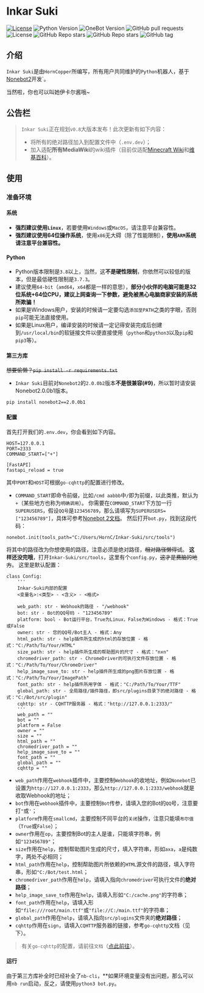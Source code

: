 # Inkar Suki
[![License](https://img.shields.io/github/license/HornCopper/Inkar-Suki.svg)](LICENSE)
![Python Version](https://img.shields.io/badge/python-3.8+-blue.svg)
![OneBot Version](https://img.shields.io/badge/OneBot-v11-black.svg)
![GitHub pull requests](https://img.shields.io/github/issues-pr/HornCopper/Inkar-Suki)
![License](https://img.shields.io/github/license/HornCopper/Inkar-Suki)
![GitHub Repo stars](https://img.shields.io/github/stars/HornCopper/Inkar-Suki?style=social)
![GitHub Repo stars](https://img.shields.io/github/forks/HornCopper/Inkar-Suki?style=social)
![GitHub tag](https://img.shields.io/github/v/tag/HornCopper/Inkar-Suki?include_prereleases)
## 介绍
`Inkar Suki`是由`HornCopper`所编写，所有用户共同维护的`Python`机器人，基于[Nonebot2](https://github.com/nonebot/nonebot2)开发`。

当然啦，你也可以叫她伊卡尔酱哦~

## 公告栏
> `Inkar Suki`正在规划`v0.8`大版本发布！此次更新有如下内容：
> - 将所有的绝对路径加入到配置文件中（`.env.dev`）；
> - 加入适配**所有MediaWiki**的wiki插件（目前仅适配[Minecraft Wiki](https://minecraft.fandom.com/zh/wiki/)和[维基百科](https://zh.wikipedia.org/wiki/)）。
## 使用
### 准备环境
#### 系统
- **强烈建议使用`Linux`**，若要使用`Windows`或`MacOS`，请注意平台兼容性。
- **强烈建议使用64位操作系统**，使用`x86`无大碍（除了性能限制），**使用`ARM`系统请注意平台兼容性。**
#### Python
- Python版本限制是`3.8`以上，当然，这**不是硬性限制**，你依然可以较低的版本，但是最低硬性限制是`3.7.3`。
- 建议使用`64-bit`（`amd64`，`x64`都是一样的意思），**部分小伙伴的电脑可能是32位系统+64位CPU，建议上网查询一下参数，避免被黑心电脑商家安装的系统所欺骗！**
- 如果是Windows用户，安装的时候请一定要勾选`添加至PATH`之类的字眼，否则`pip`可能无法直接使用。
- 如果是Linux用户，编译安装的时候请一定记得安装完成后创建到`/usr/local/bin`的软链接文件以便直接使用（`python`和`python3`以及`pip`和`pip3`等）。
#### 第三方库
~~想要偷懒？`pip install -r requirements.txt`~~
- `Inkar Suki`目前对`Nonebot2`的`2.0.0b2`版本**不是很兼容(#9)**，所以暂时请安装Nonebot2.0.0b1版本。
```bash
pip install nonebot2==2.0.0b1
```
#### 配置
首先打开我们的`.env.dev`，你会看到如下内容。
```dotenv
HOST=127.0.0.1
PORT=2333
COMMAND_START=["+"]

[FastAPI]
fastapi_reload = true
```
其中`PORT`和`HOST`可根据`go-cqhttp`的配置进行修改。
- `COMMAND_START`即命令前缀，比如`/cmd aabbb`中`/`即为前缀，以此类推，默认为`+`（某些地方也称为`明确调用`）。
你需要在`COMMAND_START`下方加一行`SUPERUSERS`，假设`QQ号`是`123456789`，那么请填写为`SUPERUSERS=["123456789"]`，具体可参考[Nonebot 2文档](https://v2.nonebot.dev/docs/tutorial/configuration)。
然后打开`bot.py`，找到这段代码：
```python3
nonebot.init(tools_path="C:/Users/HornC/Inkar-Suki/src/tools")
```
将其中的路径改为你想使用的路径，注意必须是绝对路径，~~相对路径懒得试~~。
**这样还没完哦**，打开`Inkar-Suki/src/tools`，这里有个`config.py`，~~这才是费脑的地方~~。
这里是默认配置：
```python3
class Config:
    '''
    Inkar-Suki内部的配置
    <变量名>:<类型> - <含义> - <格式>

    web_path: str - Webhook的路径 - "/webhook"
    bot: str - Bot的QQ号码 - "123456789"
    platform: bool - Bot运行平台，True为Linux，False为Windows - 格式：True或False
    owner: str - 您的QQ号/Bot主人 - 格式：Any
    html_path: str - help插件所生成的html的存放位置 - 格式："C:/Path/To/Your/HTML"
    size_path: str - help插件所生成的帮助图片的尺寸 - 格式："nxn"
    chromedriver_path: str - ChromeDriver的可执行文件存放位置 - 格式："C:/Path/To/Your/ChromeDriver"
    help_image_save_to: str - help插件所生成的png图片存放位置 - 格式："C:/Path/To/Your/ImagePath"
    font_path: str - help插件所用字体 - 格式："C:/Path/To/Your/TTF"
    global_path: str - 全局路径/插件路径，即src/plugins目录下的绝对路径 - 格式："C:/Bot/src/plugin"
    cqhttp: str - CQHTTP服务器 - 格式："http://127.0.0.1:2333/" 
    '''
    web_path = ""
    bot = ""
    platform = False
    owner = ""
    size = ""
    html_path = ""
    chromedriver_path = ""
    help_image_save_to = ""
    font_path = ""
    global_path = ""
    cqhttp = ""
```
- `web_path`作用在`webhook`插件中，主要控制`Webhook`的收地址，例如`Nonebot`已设置为`http://127.0.0.1:2333`，那么`http://127.0.0.1:2333/webhook`就是收取Webhook的地址；
- `bot`作用在`webhook`插件中，主要控制`Bot`传参，请填入您的Bot的`QQ`号，注意要打`"`或`'`；
- `platform`作用在`smallcmd`，主要控制不同平台的`关闭`操作，注意只能填`布尔值`（`True`或`False`）；
- `owner`作用在`op`，主要控制Bot的主人是谁，只能填字符串，例如`"123456789"`；
- `size`作用在`help`，控制帮助图片生成的尺寸，填入字符串，形如`axa`，`a`是纯数字，两处不必相同；
- `html_path`作用在`help`，控制帮助图片所依赖的`HTML`源文件的路径，填入字符串，形如`"C:/Bot/test.html`；
- `chromedriver_path`作用在`help`，请填入指向`chromedriver`可执行文件的**绝对路径**；
- `help_image_save_to`作用在`help`，请填入形如`"C:/cache.png"`的字符串；
- `font_path`作用在`help`，请填入形如`"file:///root/main.ttf"`或`"file://C:/main.ttf"`的字符串；
- `global_path`作用在`help`，请填入指向`src/plugins`文件夹的**绝对路径**；
- `cqhttp`作用在`sign`，请填入`CQHTTP`服务器的链接，参考`go-cqhttp`文档（见下）。
> 有关`go-cqhttp`的配置，请前往`文档`（[点此前往](https://docs.go-cqhttp.org)）。
#### 运行
由于第三方库补全时已经补全了`nb-cli`，**如果环境变量没有出问题，那么可以用`nb run`启动，反之，请使用`python3 bot.py`。
